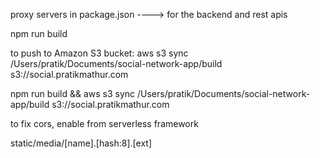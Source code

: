 proxy servers in package.json ----> for the backend and rest apis

npm run build

to push to Amazon S3 bucket:
aws s3 sync /Users/pratik/Documents/social-network-app/build s3://social.pratikmathur.com


npm run build && aws s3 sync /Users/pratik/Documents/social-network-app/build s3://social.pratikmathur.com


to fix cors,
enable from serverless framework



static/media/[name].[hash:8].[ext]